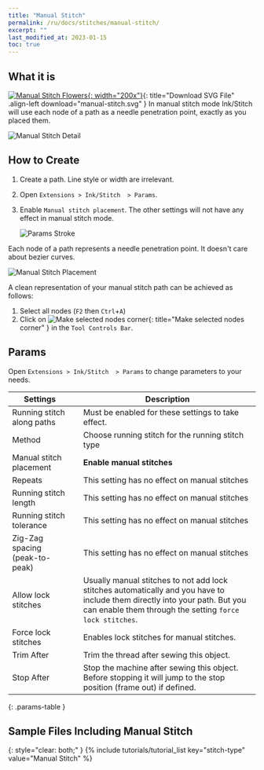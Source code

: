 ```yaml
---
title: "Manual Stitch"
permalink: /ru/docs/stitches/manual-stitch/
excerpt: ""
last_modified_at: 2023-01-15
toc: true
---
```

## What it is
[![Manual Stitch Flowers](/assets/images/docs/manual-stitch.jpg){: width="200x"}](/assets/images/docs/manual-stitch.svg){: title="Download SVG File" .align-left download="manual-stitch.svg" }
In manual stitch mode Ink/Stitch will use each node of a path as a needle penetration point, exactly as you placed them.

![Manual Stitch Detail](/assets/images/docs/manual-stitch-detail.png)

## How to Create

1. Create a path. Line style or width are irrelevant.
2. Open `Extensions > Ink/Stitch  > Params`.
3. Enable `Manual stitch placement`. The other settings will not have any effect in manual stitch mode.

   ![Params Stroke](/assets/images/docs/en/params-manual-stitch.jpg)

Each node of a path represents a needle penetration point. It doesn't care about bezier curves.

![Manual Stitch Placement](/assets/images/docs/manual-stitch-placement.png)

A clean representation of your manual stitch path can be achieved as follows:
1. Select all nodes (`F2` then `Ctrl`+`A`)
2. Click on ![Make selected nodes corner](/assets/images/docs/tool-controls-corner.jpg){: title="Make selected nodes corner" } in the `Tool Controls Bar`.

## Params

Open `Extensions > Ink/Stitch  > Params` to change parameters to your needs.

Settings||Description
---|--|---
Running stitch along paths    ||Must be enabled for these settings to take effect.
Method                        ||Choose running stitch for the running stitch type
Manual stitch placement       ||**Enable manual stitches**
Repeats                       ||This setting has no effect on manual stitches
Running stitch length         ||This setting has no effect on manual stitches
Running stitch tolerance      ||This setting has no effect on manual stitches
Zig-Zag spacing (peak-to-peak)||This setting has no effect on manual stitches
Allow lock stitches           ||Usually manual stitches to not add lock stitches automatically and you have to include them directly into your path. But you can enable them through the setting `force lock stitches`.
Force lock stitches           ||Enables lock stitches for manual stitches.
Trim After                    ||Trim the thread after sewing this object.
Stop After                    ||Stop the machine after sewing this object. Before stopping it will jump to the stop position (frame out) if defined.
{: .params-table }

## Sample Files Including Manual Stitch
{: style="clear: both;" }
{% include tutorials/tutorial_list key="stitch-type" value="Manual Stitch" %}
